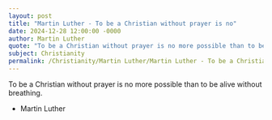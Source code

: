 ```yaml
---
layout: post
title: "Martin Luther - To be a Christian without prayer is no"
date: 2024-12-28 12:00:00 -0000
author: Martin Luther
quote: "To be a Christian without prayer is no more possible than to be alive without breathing."
subject: Christianity
permalink: /Christianity/Martin Luther/Martin Luther - To be a Christian without prayer is no
---
```


To be a Christian without prayer is no more possible than to be alive without breathing.

- Martin Luther
